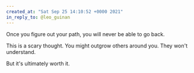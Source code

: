```yaml
---
created_at: "Sat Sep 25 14:10:52 +0000 2021"
in_reply_to: @leo_guinan
---
```


Once you figure out your path, you will never be able to go back. 

This is a scary thought. You might outgrow others around you. They won't understand.

But it's ultimately worth it.